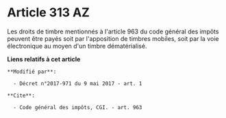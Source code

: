 # Article 313 AZ

Les droits de timbre mentionnés à l'article 963 du code général des impôts peuvent être payés soit par l'apposition de
timbres mobiles, soit par la voie électronique au moyen d'un timbre dématérialisé.

**Liens relatifs à cet article**

	**Modifié par**:

	  - Décret n°2017-971 du 9 mai 2017 - art. 1

	**Cite**:

	  - Code général des impôts, CGI. - art. 963
